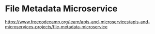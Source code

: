 # File Metadata Microservice

https://www.freecodecamp.org/learn/apis-and-microservices/apis-and-microservices-projects/file-metadata-microservice
